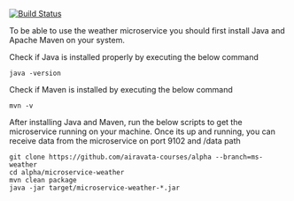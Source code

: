 [![Build Status](https://travis-ci.org/airavata-courses/alpha.svg?branch=ms-weather)](https://travis-ci.org/airavata-courses/alpha)  
  
To be able to use the weather microservice you should first install Java and Apache Maven on your system.  

Check if Java is installed properly by executing the below command
  ```
java -version
```  

Check if Maven is installed by executing the below command
```
mvn -v
```
After installing Java and Maven, run the below scripts to get the microservice running on your machine.
Once its up and running, you can receive data from the microservice on port 9102 and /data path
```
git clone https://github.com/airavata-courses/alpha --branch=ms-weather
cd alpha/microservice-weather
mvn clean package
java -jar target/microservice-weather-*.jar
```
